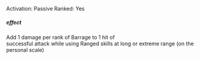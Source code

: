 Activation: Passive
Ranked: Yes
##### effect
Add 1 damage per rank of Barrage to 1 hit of  
successful attack while using Ranged skills at long or extreme range (on the personal scale)